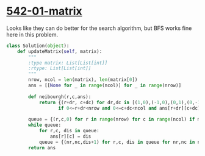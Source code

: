 # [542-01-matrix](https://leetcode.com/problems/01-matrix/)

Looks like they can do better for the search algorithm, but BFS works fine here in this problem.

```python
class Solution(object):
    def updateMatrix(self, matrix):
        """
        :type matrix: List[List[int]]
        :rtype: List[List[int]]
        """
        nrow, ncol = len(matrix), len(matrix[0])
        ans = [[None for _ in range(ncol)] for _ in range(nrow)]
        
        def neibourgh(r,c,ans):
            return {(r+dr, c+dc) for dr,dc in [(1,0),(-1,0),(0,1),(0,-1)]
                   if 0<=r+dr<nrow and 0<=c+dc<ncol and ans[r+dr][c+dc]==None}
        
        queue = {(r,c,0) for r in range(nrow) for c in range(ncol) if matrix[r][c] == 0}
        while queue:
            for r,c, dis in queue:
                ans[r][c] = dis
            queue = {(nr,nc,dis+1) for r,c, dis in queue for nr,nc in neibourgh(r,c,ans)}
        return ans

```
